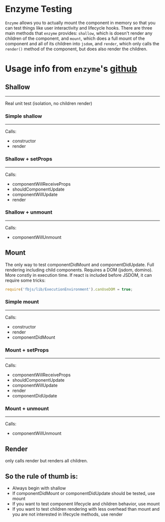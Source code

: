 # Enzyme Testing
`Enzyme` allows you to actually mount the component in memory so that you can test things like user interactivity and lifecycle hooks. There are three main methods that `enzyme` provides: `shallow`, which is doesn't render any children of the component, and `mount`, which does a full mount of the component and all of its children into `jsdom`, and `render`, which only calls the `render()` method of the component, but does also render the children.

# Usage info from `enzyme`'s [github](https://github.com/airbnb/enzyme/issues/465#issuecomment-227697726)
## Shallow
***
Real unit test (isolation, no children render)
### Simple shallow
***

Calls:
- constructor
- render

### Shallow + setProps
***

Calls:
- componentWillReceiveProps
- shouldComponentUpdate
- componentWillUpdate
- render


### Shallow + unmount
***
Calls:
- componentWillUnmount

## Mount

The only way to test componentDidMount and componentDidUpdate.
Full rendering including child components.
Requires a DOM (jsdom, domino).
More constly in execution time.
If react is included before JSDOM, it can require some tricks:

```js
require('fbjs/lib/ExecutionEnvironment').canUseDOM = true;
```

### Simple mount
***

Calls:
- constructor
- render
- componentDidMount

### Mount + setProps
***
Calls:
- componentWillReceiveProps
- shouldComponentUpdate
- componentWillUpdate
- render
- componentDidUpdate

### Mount + unmount
***
Calls:
- componentWillUnmount

## Render

only calls render but renders all children.

## So the rule of thumb is:

- Always begin with shallow
- If componentDidMount or componentDidUpdate should be tested, use mount
- If you want to test component lifecycle and children behavior, use mount
- If you want to test children rendering with less overhead than mount and you are not interested in lifecycle methods, use render